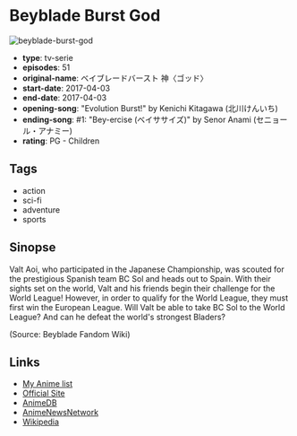 # Beyblade Burst God

![beyblade-burst-god](https://cdn.myanimelist.net/images/anime/12/84704.jpg)

-   **type**: tv-serie
-   **episodes**: 51
-   **original-name**: ベイブレードバースト 神〈ゴッド〉
-   **start-date**: 2017-04-03
-   **end-date**: 2017-04-03
-   **opening-song**: "Evolution Burst!" by Kenichi Kitagawa (北川けんいち)
-   **ending-song**: #1: "Bey-ercise (ベイササイズ)" by Senor Anami (セニョール・アナミー)
-   **rating**: PG - Children

## Tags

-   action
-   sci-fi
-   adventure
-   sports

## Sinopse

Valt Aoi, who participated in the Japanese Championship, was scouted for the prestigious Spanish team BC Sol and heads out to Spain. With their sights set on the world, Valt and his friends begin their challenge for the World League! However, in order to qualify for the World League, they must first win the European League. Will Valt be able to take BC Sol to the World League? And can he defeat the world's strongest Bladers?

(Source: Beyblade Fandom Wiki)

## Links

-   [My Anime list](https://myanimelist.net/anime/34901/Beyblade_Burst_God)
-   [Official Site](http://www.tv-tokyo.co.jp/anime/beyblade/)
-   [AnimeDB](http://anidb.info/perl-bin/animedb.pl?show=anime&aid=12809)
-   [AnimeNewsNetwork](http://www.animenewsnetwork.com/encyclopedia/anime.php?id=19030)
-   [Wikipedia](https://ja.wikipedia.org/wiki/%E3%83%99%E3%82%A4%E3%83%96%E3%83%AC%E3%83%BC%E3%83%89%E3%83%90%E3%83%BC%E3%82%B9%E3%83%88)

